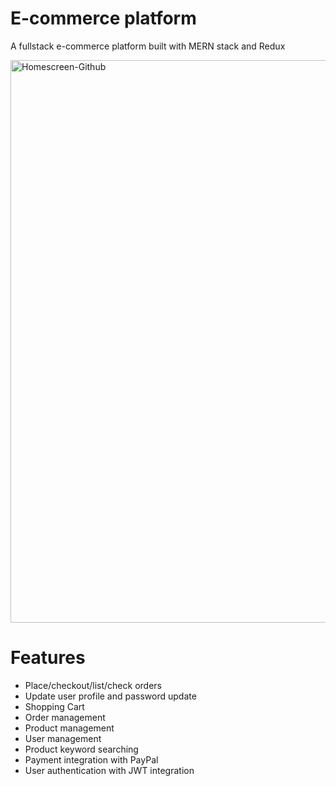 # E-commerce platform

A fullstack e-commerce platform built with MERN stack and Redux 

<img width="900" alt="Homescreen-Github" src="https://github.com/roydpbq/e-commerce-platform/assets/95997750/568777cb-a194-47e3-9e98-0d3ba9c2a4d6">

# Features

- Place/checkout/list/check orders
- Update user profile and password update
- Shopping Cart
- Order management
- Product management
- User management
- Product keyword searching
- Payment integration with PayPal
- User authentication with JWT integration
